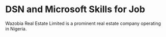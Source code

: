 # DSN and Microsoft Skills for Job
 Wazobia Real Estate Limited is a prominent real estate company operating in Nigeria.
